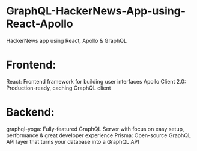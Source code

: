 # GraphQL-HackerNews-App-using-React-Apollo

HackerNews app using React, Apollo & GraphQL

# Frontend:
React: Frontend framework for building user interfaces
Apollo Client 2.0: Production-ready, caching GraphQL client

# Backend:
graphql-yoga: Fully-featured GraphQL Server with focus on easy setup, performance & great developer experience
Prisma: Open-source GraphQL API layer that turns your database into a GraphQL API
